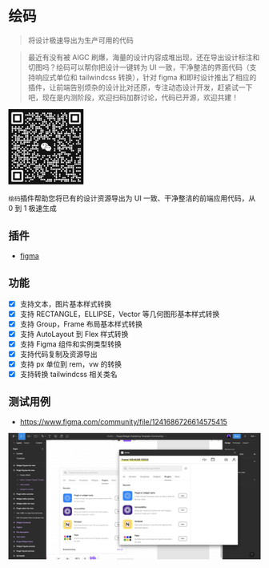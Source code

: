 # 绘码

> 将设计极速导出为生产可用的代码

> 最近有没有被 AIGC 刷爆，海量的设计内容成堆出现，还在导出设计标注和切图吗？绘码可以帮你把设计一键转为 UI 一致，干净整洁的界面代码（支持响应式单位和 tailwindcss 转换），针对 figma 和即时设计推出了相应的插件，让前端告别烦杂的设计比对还原，专注动态设计开发，赶紧试一下吧，现在是内测阶段，欢迎扫码加群讨论，代码已开源，欢迎共建！

<img src="qr-code.png" width="150" height="150">

`绘码`插件帮助您将已有的设计资源导出为 UI 一致、干净整洁的前端应用代码，从 0 到 1 极速生成

## 插件

-  [figma](https://www.figma.com/community/plugin/1239442570532327240)

## 功能

-  [x] 支持文本，图片基本样式转换
-  [x] 支持 RECTANGLE，ELLIPSE，Vector 等几何图形基本样式转换
-  [x] 支持 Group，Frame 布局基本样式转换
-  [x] 支持 AutoLayout 到 Flex 样式转换
-  [x] 支持 Figma 组件和实例类型转换
-  [x] 支持代码复制及资源导出
-  [x] 支持 px 单位到 rem，vw 的转换
-  [x] 支持转换 tailwindcss 相关类名

## 测试用例

-  https://www.figma.com/community/file/1241686726614575415

![](cover.jpg)
